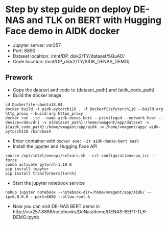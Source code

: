 # Step by step guide on deploy DE-NAS and TLK on BERT with Hugging Face demo in AIDK docker

* Jupyter server: vsr257
* Port: 8890
* Dataset localtion: /mnt/DP_disk2/TY/dataset/SQuAD/
* Code location: /mnt/DP_disk2/TY/AIDK_DENAS_DEMO/

## Prework

* Copy the dataset and code to {dataset_path} and {aidk_code_path}
* Build the docker image:

```
cd Dockerfile-ubuntu18.04
docker build -t aidk-pytorch110 . -f DockerfilePytorch110 --build-arg http_proxy --build-arg https_proxy
docker run -itd --name aidk-denas-bert --privileged --network host --device=/dev/dri -v ${dataset_path}:/home/vmagent/app/dataset -v ${aidk_code_path}:/home/vmagent/app/aidk -w /home/vmagent/app/ aidk-pytorch110 /bin/bash

```

* Enter container with `docker exec -it aidk-denas-bert bash`
* Install the jupyter and Hugging Face API

```
source /opt/intel/oneapi/setvars.sh --ccl-configuration=cpu_icc --force
conda activate pytorch-1.10.0
pip install jupyter
pip install transformers[torch]
```

* Start the jupyter notebook service

`nohup jupyter notebook --notebook-dir=/home/vmagent/app/aidk/ --ip=0.0.0.0 --port=8890 --allow-root &`

* Now you can visit DE-NAS BERT demo in http://vsr257:8888/notebooks/DeNas/demo/DENAS-BERT-TLK-DEMO.ipynb
